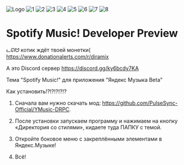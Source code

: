 ![Logo](https://github.com/Diramix/Spotify-Music/assets/79011730/26429968-a084-4db2-a781-5ba7244c8c35)
![1](https://github.com/Diramix/Spotify-Music/assets/79011730/36cf0146-6397-4ca0-8dfe-0c8d7077d62a)
![2](https://github.com/Diramix/Spotify-Music/assets/79011730/87f9f9b8-e719-4a50-81e2-d03e6098a43d)
![3](https://github.com/Diramix/Spotify-Music/assets/79011730/6557b94c-9764-4588-a082-5e02acc26fb8)
![4](https://github.com/Diramix/Spotify-Music/assets/79011730/06dfcb24-82bd-4ba6-b924-374a7e93076f)
![5](https://github.com/Diramix/Spotify-Music/assets/79011730/86db0450-2193-4aaa-8aa5-3a257c42c941)
![6](https://github.com/Diramix/Spotify-Music/assets/79011730/6f3236be-bbed-4537-b4f5-c573899259eb)
![7](https://github.com/Diramix/Spotify-Music/assets/79011730/6da2b2f6-3155-4e21-b745-a13e1391e7c1)
![8](https://github.com/Diramix/Spotify-Music/assets/79011730/7d972431-93c0-45da-b403-39a77f52b702)
# Spotify Music! Developer Preview

ᓚᘏᗢ котик ждёт твоей монетки(
https://www.donationalerts.com/r/diramix

А это Discord сервер
https://discord.gg/ky6bcdy7KA

Тема "Spotify Music!" для приложения "Яндекс Музыка Beta"

Как установить!?!?!?!?!?

1. Сначала вам нужно скачать мод: https://github.com/PulseSync-Official/YMusic-DRPC.
   
3. После установки запускаем программу и нажимаем на кнопку «Директория со стилями», кидаете туда ПАПКУ с темой.
   
5. Откройте боковое меню с закреплёнными элементами в Яндекс.Музыке!
   
7. Всё!
